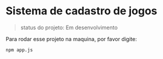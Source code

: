 <h1>Sistema de cadastro de jogos</h1>

> status do projeto: Em desenvolvimento

Para rodar esse projeto na maquina, por favor digite:

```
npm app.js
```
